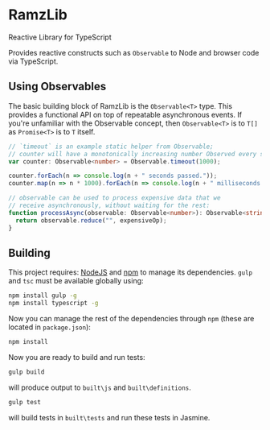 # RamzLib
Reactive Library for TypeScript

Provides reactive constructs such as `Observable` to Node and browser code via TypeScript.

## Using Observables

The basic building block of RamzLib is the `Observable<T>` type. This provides a functional API on top of repeatable
asynchronous events. If you're unfamiliar with the Observable concept, then `Observable<T>` is to `T[]` as `Promise<T>`
is to `T` itself.

```ts
// `timeout` is an example static helper from Observable;
// counter will have a monotonically increasing number Observed every second
var counter: Observable<number> = Observable.timeout(1000);

counter.forEach(n => console.log(n + " seconds passed."));
counter.map(n => n * 1000).forEach(n => console.log(n + " milliseconds passed."));

// observable can be used to process expensive data that we
// receive asynchronously, without waiting for the rest:
function processAsync(observable: Observable<number>): Observable<string> {
  return observable.reduce("", expensiveOp);
}
```

## Building

This project requires: [NodeJS](https://nodejs.org/) and [npm](https://www.npmjs.com/) to manage its
dependencies. `gulp` and `tsc` must be available globally using:

```sh
npm install gulp -g
npm install typescript -g
```

Now you can manage the rest of the dependencies through `npm` (these are located in `package.json`):

```sh
npm install
```
Now you are ready to build and run tests:

```sh
gulp build
```

will produce output to `built\js` and `built\definitions`.

```sh
gulp test
```

will build tests in `built\tests` and run these tests in Jasmine.
